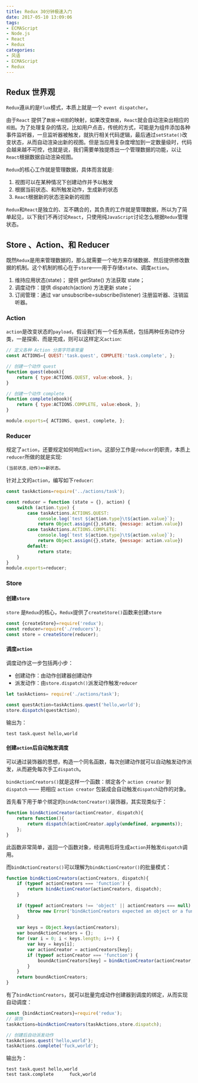 ```yaml
---
title: Redux 30分钟极速入门
date: 2017-05-10 13:09:06
tags: 
- ECMAScript
- Node.js
- React
- Redux
categories:
- 风语
- ECMAScript
- Redux
---
```


## Redux 世界观

`Redux`遵从的是`Flux`模式，本质上就是一个 `event dispatcher`。

由于`React` 提供了`数据`->`视图`的映射，如果改变`数据`，`React`就会自动渲染出相应的`视图`。为了处理复杂的情况，比如用户点击，传统的方式，可能是为组件添加各种事件监听器，一旦监听器被触发，就执行相关代码逻辑，最后通过`setState()`改变状态，从而自动渲染出新的视图。但是当应用复杂度增加到一定数量级时，代码会越来越不可控，也就是说，我们需要单独提炼出一个管理数据的功能，以让`React`根据数据自动渲染视图。

`Redux`的核心工作就是管理数据，具体而言就是:

1. 视图可以在某种情况下创建动作并予以触发
2. 根据当前状态、和所触发动作，生成新的状态 
3. `React`根据新的状态渲染新的视图

`Redux`和`React`是独立的、互不耦合的，其负责的工作就是管理数据，所以为了简单起见，以下我们不再讨论`React`，只使用纯`JavaScript`讨论怎么根据`Redux`管理状态。

## Store 、Action、和 Reducer

既然`Redux`是用来管理数据的，那么就需要一个地方来存储数据、然后提供修改数据的机制。这个机制的核心在于`store`——用于存储`state`、调度`action`。

1. 维持应用状态(state)； 提供 getState() 方法获取 state；
2. 调度动作：提供 dispatch(action) 方法更新 state；
3. 订阅管理：通过 var unsubscribe=subscribe(listener) 注册监听器、注销监听器。

### Action

`action`是改变状态的`payload`，假设我们有一个任务系统，包括两种任务动作分类，一是探索、而是完成，则可以这样定义`action`:

```JavaScript
// 定义各种 Action 分类字符串常量
const ACTIONS={ QUEST:'task.quest', COMPLETE:'task.complete', };

// 创建一个动作 quest
function quest(ebook){
    return { type:ACTIONS.QUEST, value:ebook, };
}

// 创建一个动作 complete
function complete(ebook){
    return { type:ACTIONS.COMPLETE, value:ebook, };
}

module.exports={ ACTIONS, quest, complete, };
```

### Reducer

规定了`action`，还要规定如何响应`action`。这部分工作是`reducer`的职责，本质上`reducer`所做的就是实现:
```JavaScript
(当前状态,动作)=>新状态。
```

针对上文的`action`，编写如下`reducer`:
```JavaScript
const taskActions=require('../actions/task');

const reducer = function (state = {}, action) {
    switch (action.type) {
        case taskActions.ACTIONS.QUEST:
            console.log(`test ${action.type}\t${action.value}`);
            return Object.assign({},state, {message: action.value})
        case taskActions.ACTIONS.COMPLETE:
            console.log(`test ${action.type}\t${action.value}`);
            return Object.assign({},state, {message: action.value})
        default:
            return state;
    }
}
module.exports=reducer;
```

### Store

#### 创建`store`

`store` 是`Redux`的核心，`Redux`提供了`createStore()`函数来创建`store`
```JavaScript
const {createStore}=require('redux');
const reducer=require('./reducers');
const store = createStore(reducer);
```

#### 调度`action`

调度动作这一步包括两小步：
* 创建动作：由动作创建器创建动作
* 派发动作：由`store.dispatch()`派发动作触发`reducer`

```JavaScript
let taskActions= require('./actions/task');

const questAction=taskActions.quest('hello,world');
store.dispatch(questAction);
```

输出为：
```
test task.quest hello,world
```

#### 创建`action`后自动触发调度

可以通过装饰器的思想，构造一个同名函数，每次创建动作就可以自动触发动作派发，从而避免每次手工`dispatch`。

`bindActionCreators()`就是这样一个函数：绑定各个 `action creator` 到 `dispatch` —— 把相应 `action creator` 包装成会自动触发`dispatch`动作的对象。

首先看下用于单个绑定的`bindActonCreator()`装饰器，其实现类似于：
```JavaScript
function bindActionCreator(actionCreator, dispatch){
    return function(){
        return dispatch(actionCreator.apply(undefined, arguments));
    };
}
```
此函数非常简单，返回一个函数对象，经调用后将生成`action`并触发`dispatch`调用。

而`bindActionCreators()`可以理解为`bindActionCreator()`的批量模式：
```JavaScript
function bindActionCreators(actionCreators, dispatch){
    if (typeof actionCreators === 'function') {
        return bindActionCreator(actionCreators, dispatch);
    }
    
    if (typeof actionCreators !== 'object' || actionCreators === null) {
        throw new Error('bindActionCreators expected an object or a function, instead received ' + (actionCreators === null ? 'null' : typeof actionCreators) + '. ' + 'Did you write "import ActionCreators from" instead of "import * as ActionCreators from"?');
    }
    
    var keys = Object.keys(actionCreators);
    var boundActionCreators = {};
    for (var i = 0; i < keys.length; i++) {
        var key = keys[i];
        var actionCreator = actionCreators[key];
        if (typeof actionCreator === 'function') {
            boundActionCreators[key] = bindActionCreator(actionCreator, dispatch);
        }
    }
    return boundActionCreators;
}
```

有了`bindActionCreators`，就可以批量完成动作创建器到调度的绑定，从而实现自动调度：
```JavaScript
const {bindActionCreators}=require('redux');
// 装饰
taskActions=bindActionCreators(taskActions,store.dispatch);

// 创建后自动派发动作
taskActions.quest('hello,world');
taskActions.complete('fuck,world');
```

输出为：
```
test task.quest hello,world
test task.complete      fuck,world
```